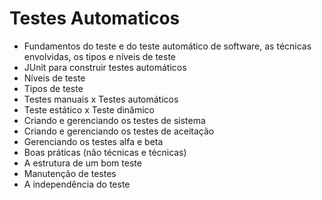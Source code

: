# Testes Automaticos

- Fundamentos do teste e do teste automático de software, as técnicas envolvidas, os tipos e níveis de teste
- JUnit para construir testes automáticos
- Níveis de teste
- Tipos de teste
- Testes manuais x Testes automáticos
- Teste estático x Teste dinâmico
- Criando e gerenciando os testes de sistema
- Criando e gerenciando os testes de aceitação
- Gerenciando os testes alfa e beta
- Boas práticas (não técnicas e técnicas)
- A estrutura de um bom teste
- Manutenção de testes
- A independência do teste

